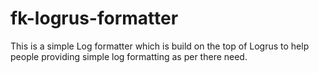 # fk-logrus-formatter
This is a simple Log formatter which is build on the top of Logrus to help people providing simple log formatting as per there need.
